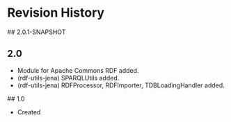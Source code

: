 # Revision History

## 2.0.1-SNAPSHOT

## 2.0
  * Module for Apache Commons RDF added.
  * (rdf-utils-jena) SPARQLUtils added.
  * (rdf-utils-jena) RDFProcessor, RDFImporter, TDBLoadingHandler added.

## 1.0
  * Created